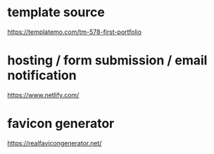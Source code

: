 # template source
https://templatemo.com/tm-578-first-portfolio

# hosting / form submission / email notification
https://www.netlify.com/

# favicon generator
https://realfavicongenerator.net/